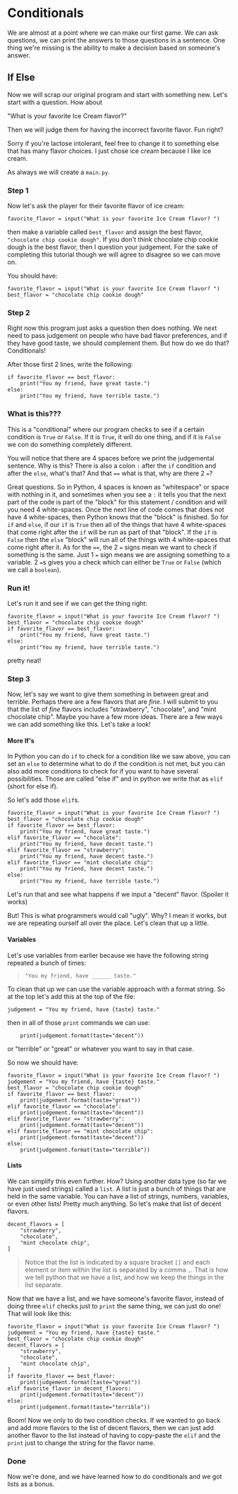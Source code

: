 # Conditionals

We are almost at a point where we can make our first game. We can ask questions, we can print the answers to those questions in a sentence. One thing we're missing is the ability to make a decision based on someone's answer.

## If Else

Now we will scrap our original program and start with something new. Let's start with a question. How about 

"What is your favorite Ice Cream flavor?"

Then we will judge them for having the incorrect favorite flavor. Fun right?

Sorry if you're lactose intolerant, feel free to change it to something else that has many flavor choices. I just chose ice cream because I like ice cream.

As always we will create a `main.py`.

### Step 1


Now let's ask the player for their favorite flavor of ice cream:

```python3
favorite_flavor = input("What is your favorite Ice Cream flavor? ")
```

then make a variable called `best_flavor` and assign the best flavor, `"chocolate chip cookie dough"`. If you don't think chocolate chip cookie dough is the best flavor, then I question your judgement. For the sake of completing this tutorial though we will agree to disagree so we can move on.

You should have:

```python3
favorite_flavor = input("What is your favorite Ice Cream flavor? ")
best_flavor = "chocolate chip cookie dough"
```

### Step 2

Right now this program just asks a question then does nothing. We next need to pass judgement on people who have bad flavor preferences, and if they have good taste, we should complement them. But how do we do that? Conditionals!

After those first 2 lines, write the following:

```python3
if favorite_flavor == best_flavor:
    print("You my friend, have great taste.")
else:
    print("You my friend, have terrible taste.")
```

### What is this??? 

This is a "conditional" where our program checks to see if a certain condition is `True` or `False`. If it is `True`, it will do one thing, and if it is `False` we con do something completely different.

You will notice that there are 4 spaces before we print the judgemental sentence. Why is this? There is also a colon `:` after the `if` condition and after the `else`, what's that? And that `==` what is that, why are there 2 `=`?

Great questions. So in Python, 4 spaces is known as "whitespace" or space with nothing in it, and sometimes when you see a `:` it tells you that the next part of the code is part of the "block" for this statement / condition and will you need 4 white-spaces. Once the next line of code comes that does not have 4 white-spaces, then Python knows that the "block" is finished. So for `if` and `else`, if our `if` is `True` then all of the things that have 4 white-spaces that come right after the `if` will be run as part of that "block". If the `if` is `False` then the `else` "block" will run all of the things with 4 white-spaces that come right after it. As for the `==`, the 2 `=` signs mean we want to check if something is the same. Just 1 `=` sign means we are assigning something to a variable. 2 `=`s gives you a check which can either be `True` or `False` (which we call a `boolean`).

### Run it!

Let's run it and see if we can get the thing right:

```python3
favorite_flavor = input("What is your favorite Ice Cream flavor? ")
best_flavor = "chocolate chip cookie dough"
if favorite_flavor == best_flavor:
    print("You my friend, have great taste.")
else:
    print("You my friend, have terrible taste.")
```

pretty neat!

### Step 3

Now, let's say we want to give them something in between great and terrible. Perhaps there are a few flavors that are *fine*. I will submit to you that the list of *fine* flavors includes "strawberry", "chocolate", and "mint chocolate chip". Maybe you have a few more ideas. There are a few ways we can add something like this. Let's take a look!

#### More If's

In Python you can do `if` to check for a condition like we saw above, you can set an `else` to determine what to do if the condition is not met, but you can also add more conditions to check for if you want to have several possibilities. Those are called "else if" and in python we write that as `elif` (short for else if).

So let's add those `elif`s.

```python3
favorite_flavor = input("What is your favorite Ice Cream flavor? ")
best_flavor = "chocolate chip cookie dough"
if favorite_flavor == best_flavor:
    print("You my friend, have great taste.")
elif favorite_flavor == "chocolate":
    print("You my friend, have decent taste.")
elif favorite_flavor == "strawberry":
    print("You my friend, have decent taste.")
elif favorite_flavor == "mint chocolate chip":
    print("You my friend, have decent taste.")
else:
    print("You my friend, have terrible taste.")
```

Let's run that and see what happens if we input a "decent" flavor. (Spoiler it works)

But! This is what programmers would call "ugly". Why? I mean it works, but we are repeating ourself all over the place. Let's clean that up a little.

#### Variables

Let's use variables from earlier because we have the following string repeated a bunch of times:

> `"You my friend, have ______ taste."`

To clean that up we can use the variable approach with a format string. So at the top let's add this at the top of the file:

```python3
judgement = "You my friend, have {taste} taste."
```

then in all of those `print` commands we can use:

```
    print(judgement.format(taste="decent"))
```

or "terrible" or "great" or whatever you want to say in that case.

So now we should have:

```python3
favorite_flavor = input("What is your favorite Ice Cream flavor? ")
judgement = "You my friend, have {taste} taste."
best_flavor = "chocolate chip cookie dough"
if favorite_flavor == best_flavor:
    print(judgement.format(taste="great"))
elif favorite_flavor == "chocolate":
    print(judgement.format(taste="decent"))
elif favorite_flavor == "strawberry":
    print(judgement.format(taste="decent"))
elif favorite_flavor == "mint chocolate chip":
    print(judgement.format(taste="decent"))
else:
    print(judgement.format(taste="terrible"))
```

#### Lists

We can simplify this even further. How? Using another data type (so far we have just used strings) called a `list`. A list is just a bunch of things that are held in the same variable. You can have a list of strings, numbers, variables, or even other lists! Pretty much anything. So let's make that list of decent flavors.

```python3
decent_flavors = [
    "strawberry",
    "chocolate",
    "mint chocolate chip",
]
```

> Notice that the list is indicated by a square bracket `[]` and each element or item within the list is separated by a comma `,`. That is how we tell python that we have a list, and how we keep the things in the list separate.

Now that we have a list, and we have someone's favorite flavor, instead of doing three `elif` checks just to `print` the same thing, we can just do one! That will look like this:

```python3
favorite_flavor = input("What is your favorite Ice Cream flavor? ")
judgement = "You my friend, have {taste} taste."
best_flavor = "chocolate chip cookie dough"
decent_flavors = [
    "strawberry",
    "chocolate",
    "mint chocolate chip",
]
if favorite_flavor == best_flavor:
    print(judgement.format(taste="great"))
elif favorite_flavor in decent_flavors:
    print(judgement.format(taste="decent"))
else:
    print(judgement.format(taste="terrible"))
```

Boom! Now we only to do two condition checks. If we wanted to go back and add more flavors to the list of decent flavors, then we can just add another flavor to the list instead of having to copy-paste the `elif` and the `print` just to change the string for the flavor name.

### Done

Now we're done, and we have learned how to do conditionals and we got lists as a bonus.
